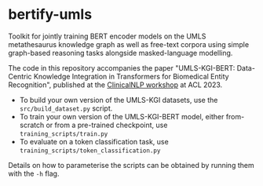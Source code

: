 # bertify-umls
Toolkit for jointly training BERT encoder models on the UMLS metathesaurus knowledge graph as well as free-text corpora using simple graph-based reasoning tasks alongside masked-language modelling.

The code in this repository accompanies the paper "UMLS-KGI-BERT: Data-Centric Knowledge Integration in Transformers for Biomedical Entity Recognition", published at the [ClinicalNLP workshop](https://clinical-nlp.github.io/2023/program.html) at ACL 2023.

- To build your own version of the UMLS-KGI datasets, use the `src/build_dataset.py` script.
- To train your own version of the UMLS-KGI-BERT model, either from-scratch or from a pre-trained checkpoint, use `training_scripts/train.py`
- To evaluate on a token classification task, use `training_scripts/token_classification.py` 

Details on how to parameterise the scripts can be obtained by running them with the `-h` flag.
